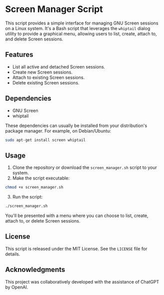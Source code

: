 # Screen Manager Script

This script provides a simple interface for managing GNU Screen sessions on a Linux system. It's a Bash script that leverages the `whiptail` dialog utility to provide a graphical menu, allowing users to list, create, attach to, and delete Screen sessions.

## Features

- List all active and detached Screen sessions.
- Create new Screen sessions.
- Attach to existing Screen sessions.
- Delete existing Screen sessions.

## Dependencies

- GNU Screen
- whiptail

These dependencies can usually be installed from your distribution's package manager. For example, on Debian/Ubuntu:

```bash
sudo apt-get install screen whiptail
```

## Usage

1. Clone the repository or download the `screen_manager.sh` script to your system.
2. Make the script executable:

```bash
chmod +x screen_manager.sh
```

3. Run the script:

```bash
./screen_manager.sh
```

You'll be presented with a menu where you can choose to list, create, attach to, or delete Screen sessions.

## License

This script is released under the MIT License. See the `LICENSE` file for details.

## Acknowledgments

This project was collaboratively developed with the assistance of ChatGPT by OpenAI.
